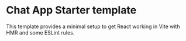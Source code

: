 # Chat App Starter template 

This template provides a minimal setup to get React working in Vite with HMR and some ESLint rules.
